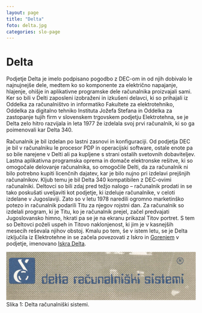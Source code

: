```yaml
---
layout: page
title: "Delta"
foto: delta.jpg
categories: slo-page
---
```


# Delta

Podjetje Delta je imelo podpisano pogodbo z DEC-om in od njih dobivalo le najnujnejše dele,
medtem ko so komponente za električno napajanje, hlajenje, ohišje in aplikativne programske
dele računalnika proizvajali sami. Ker so bili v Delti zaposleni izobraženi in izkušeni delavci,
ki so prihajali iz Oddelka za računalništvo in informatiko Fakultete za elektrotehniko,
Oddelka za digitalno tehniko Instituta Jožefa Stefana in Oddelka za zastopanje tujih firm v
slovenskem trgovskem podjetju Elektrotehna, se je Delta zelo hitro razvijala in leta 1977 že
izdelala svoj prvi računalnik, ki so ga poimenovali kar Delta 340.

Računalnik je bil izdelan po lastni zasnovi in konfiguraciji. Od podjetja DEC je bil v
računalniku le procesor PDP in operacijski software, ostale enote pa so bile narejene v Delti
ali pa kupljene s strani ostalih svetovnih dobaviteljev. Lastna aplikativna programska oprema
in domače elektronske rešitve, ki so omogočale delovanje računalnika, so omogočile Delti, da
za računalnik ni bilo potrebno kupiti licenčnih dajatev, kar je bilo nujno pri izdelavi prejšnjih
računalnikov. Kljub temu je bil Delta 340 kompatibilen z DEC-ovimi računalniki. Deltovci so
bili zdaj pred težjo nalogo – računalnik prodati in se tako poskušati uveljaviti kot podjetje, ki
izdeluje računalnike, v celoti izdelane v Jugoslaviji. Zato so v letu 1978 naredili ogromno
marketinško potezo in računalnik podarili Titu za njegov rojstni dan. Za računalnik so izdelali
program, ki je Titu, ko je računalnik prejel, začel predvajati Jugoslovansko himno, hkrati pa
se je na ekranu prikazal Titov portret. S tem so Deltovci poželi uspeh in Titovo naklonjenost,
ki jim je v kasnejših mesecih reševala njihov obstoj. Kmalu po tem, še v istem letu, se je Delta
izključila iz Elektrotehne in se začela povezovati z Iskro in [Gorenjem](../gorenje) v podjetje, imenovano
[Iskra Delta](../iskra_Delta). 

![Slika 1](../assets/img/zgodovina/delta1.png)  
Slika 1: Delta računalniški sistemi.
